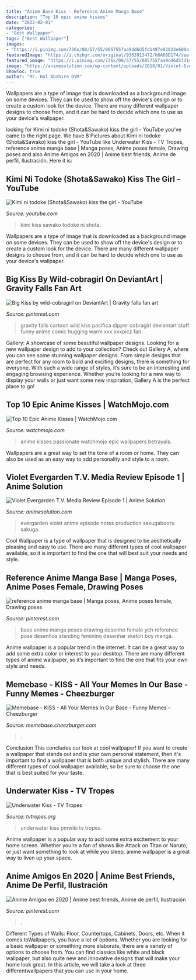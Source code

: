 ```yaml
---
title: "Anime Base Kiss - Reference Anime Manga Base"
description: "Top 10 epic anime kisses"
date: "2022-02-01"
categories:
- "Best Wallpaper"
tags: ["Best Wallpaper"]
images:
- "https://i.pinimg.com/736x/00/57/55/005755faa9dd6d5fd1497e02933e600a--diana-dors-gravity-falls.jpg"
featuredImage: "https://i.chzbgr.com/original/9363913472/h6A68D174/see-when-you-wanna-kiss-them-thats-why-they-cry-above-a-creepy-close-up-photo-of-a-womans-face"
featured_image: "https://i.pinimg.com/736x/00/57/55/005755faa9dd6d5fd1497e02933e600a--diana-dors-gravity-falls.jpg"
image: "https://animesolution.com/wp-content/uploads/2018/01/Violet-Evergarden-01_05.08_2018.01.11_11.55.21.jpg"
ShowToc: true
author: "Mr. Hal Abshire DVM"
---
```



Wallpapers are a type of image that is downloaded as a background image on some devices. They can be used to show off the device's design or to create a custom look for the device. There are many different wallpaper designs to choose from, and it can be hard to decide which one to use as your device's wallpaper.

	

		
looking for Kimi ni todoke (Shota&amp;Sawako) kiss the girl - YouTube you've came to the right page. We have 8 Pictures about Kimi ni todoke (Shota&amp;Sawako) kiss the girl - YouTube like Underwater Kiss - TV Tropes, reference anime manga base | Manga poses, Anime poses female, Drawing poses and also Anime Amigos en 2020 | Anime best friends, Anime de perfil, Ilustración. Here it is:
		
    
## Kimi Ni Todoke (Shota&amp;Sawako) Kiss The Girl - YouTube

<img loading=lazy src="https://i.ytimg.com/vi/Q7SKpOxtr6I/maxresdefault.jpg" onerror="this.onerror=null;this.src='https://tse3.mm.bing.net/th?id=OIP.dRLHd1LVel-9SPHsn1KkigHaEK&amp;pid=15.1';" alt="Kimi ni todoke (Shota&amp;Sawako) kiss the girl - YouTube">

_Source: youtube.com_

>kimi kiss sawako todoke ni shota. 

	

Wallpapers are a type of image that is downloaded as a background image on some devices. They can be used to show off the device's design or to create a custom look for the device. There are many different wallpaper designs to choose from, and it can be hard to decide which one to use as your device's wallpaper.

    
## Big Kiss By Wild-cobragirl On DeviantArt | Gravity Falls Fan Art

<img loading=lazy src="https://i.pinimg.com/736x/00/57/55/005755faa9dd6d5fd1497e02933e600a--diana-dors-gravity-falls.jpg" onerror="this.onerror=null;this.src='https://tse1.mm.bing.net/th?id=OIP.lLLTPeeZ2gWxnYPmgR1ugwHaI8&amp;pid=15.1';" alt="Big Kiss by wild-cobragirl on DeviantArt | Gravity falls fan art">

_Source: pinterest.com_

>gravity falls cartoon wild kiss pacifica dipper cobragirl deviantart stuff funny anime comic hugging warm xxx xxxpicz fan. 

	

Gallery: A showcase of some beautiful wallpaper designs.
Looking for a new wallpaper design to add to your collection? Check out Gallery A, where you can see some stunning wallpaper designs. From simple designs that are perfect for any room to bold and exciting designs, there is something for everyone. With such a wide range of styles, it’s sure to be an interesting and engaging browsing experience. Whether you’re looking for a new way to display your walls or just want some new inspiration, Gallery A is the perfect place to go!





	
	
    
## Top 10 Epic Anime Kisses | WatchMojo.com

<img loading=lazy src="https://www.watchmojo.com/uploads/thumbs720/MM-Anime-Top10-Anime-Kisses_J0B1C2-2.jpg" onerror="this.onerror=null;this.src='https://tse3.mm.bing.net/th?id=OIP.Nz2hKX0Uv42a3XbHJSwoDwHaEK&amp;pid=15.1';" alt="Top 10 Epic Anime Kisses | WatchMojo.com">

_Source: watchmojo.com_

>anime kisses passionate watchmojo epic wallpapers betrayals. 

	

Wallpapers are a great way to set the tone of a room or home. They can also be used as an easy way to add personality and style to a room.

    
## Violet Evergarden T.V. Media Review Episode 1 | Anime Solution

<img loading=lazy src="https://animesolution.com/wp-content/uploads/2018/01/Violet-Evergarden-01_05.08_2018.01.11_11.55.21.jpg" onerror="this.onerror=null;this.src='https://tse2.mm.bing.net/th?id=OIP.p_l3xKfZ-Feniwd91wCSPQHaEK&amp;pid=15.1';" alt="Violet Evergarden T.V. Media Review Episode 1 | Anime Solution">

_Source: animesolution.com_

>evergarden violet anime episode notes production sakugabooru sakuga. 

	

Cool Wallpaper is a type of wallpaper that is designed to be aesthetically pleasing and easy to use. There are many different types of cool wallpaper available, so it is important to find the one that will best suit your needs and style.

    
## Reference Anime Manga Base | Manga Poses, Anime Poses Female, Drawing Poses

<img loading=lazy src="https://i.pinimg.com/736x/16/fb/59/16fb59758d2baa88e0cf6f2771fc8a70.jpg" onerror="this.onerror=null;this.src='https://tse2.mm.bing.net/th?id=OIP.MbSb1otVrltXA8SWbd5stQHaKV&amp;pid=15.1';" alt="reference anime manga base | Manga poses, Anime poses female, Drawing poses">

_Source: pinterest.com_

>base anime manga poses drawing desenho female ych reference pose desenhos standing feminino desenhar sketch boy mangá. 

	

Anime wallpaper is a popular trend in the internet. It can be a great way to add some extra color or interest to your desktop. There are many different types of anime wallpaper, so it’s important to find the one that fits your own style and needs.

    
## Memebase - KISS - All Your Memes In Our Base - Funny Memes - Cheezburger

<img loading=lazy src="https://i.chzbgr.com/original/9363913472/h6A68D174/see-when-you-wanna-kiss-them-thats-why-they-cry-above-a-creepy-close-up-photo-of-a-womans-face" onerror="this.onerror=null;this.src='https://tse2.mm.bing.net/th?id=OIP.vSLV-YYUdORzFMr_q5lP4wHaHa&amp;pid=15.1';" alt="Memebase - KISS - All Your Memes In Our Base - Funny Memes - Cheezburger">

_Source: memebase.cheezburger.com_

>. 

	

Conclusion
This concludes our look at cool wallpaper! If you want to create a wallpaper that stands out and is your own personal statement, then it's important to find a wallpaper that is both unique and stylish. There are many different types of cool wallpaper available, so be sure to choose the one that is best suited for your taste.

    
## Underwater Kiss - TV Tropes

<img loading=lazy src="http://static.tvtropes.org/pmwiki/pub/images/770272986_195fdc100e.jpg" onerror="this.onerror=null;this.src='https://tse3.mm.bing.net/th?id=OIP.PRTeYBfKrbH2NLc5D_ZMpgAAAA&amp;pid=15.1';" alt="Underwater Kiss - TV Tropes">

_Source: tvtropes.org_

>underwater kiss pmwiki tv tropes. 

	

Anime wallpaper is a popular way to add some extra excitement to your home screen. Whether you’re a fan of shows like Attack on Titan or Naruto, or just want something to look at while you sleep, anime wallpaper is a great way to liven up your space.

    
## Anime Amigos En 2020 | Anime Best Friends, Anime De Perfil, Ilustración

<img loading=lazy src="https://i.pinimg.com/736x/d6/03/35/d6033520b78940aae8cc36e6eb2a8fb2.jpg" onerror="this.onerror=null;this.src='https://tse2.mm.bing.net/th?id=OIP.seJVaQQgdDkfFVrfLoS3-QHaHa&amp;pid=15.1';" alt="Anime Amigos en 2020 | Anime best friends, Anime de perfil, Ilustración">

_Source: pinterest.com_

>. 

	

Different Types of Walls: Floor, Countertops, Cabinets, Doors, etc.
When it comes toWallpapers, you have a lot of options. Whether you are looking for a basic wallpaper or something more elaborate, there are a variety of options to choose from. You can find classics like white and black wallpaper, but also quite new and innovative designs that will make your home look great. In this article, we will take a look at three differentwallpapers that you can use in your home.

